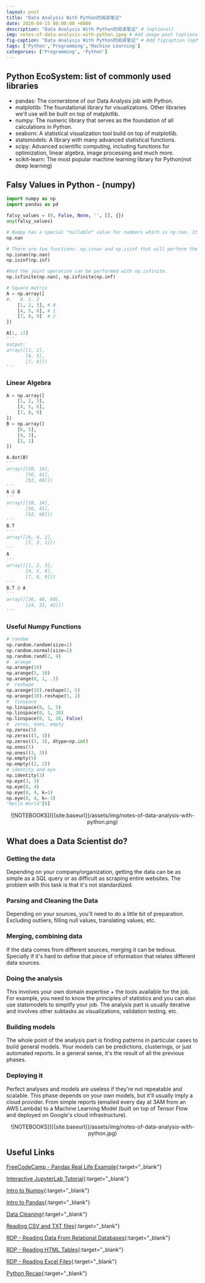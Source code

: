 ```yaml
---
layout: post
title: "Data Analysis With Python的阅读笔记"
date: 2020-04-15 00:00:00 +0800
description: "Data Analysis With Python的阅读笔记" # (optional)
img: notes-of-data-analysis-with-python.jpeg # Add image post (optional)
fig-caption: "Data Analysis With Python的阅读笔记" # Add figcaption (optional)
tags: ['Python','Programming','Machine Learning']
categories: ['Programming', 'Python']
---
```


## Python EcoSystem: list of commonly used libraries

- pandas: The cornerstone of our Data Analysis job with Python.
- matplotlib: The foundational library for visualizations. Other libraries we'll use will be built on top of matplotlib.
- numpy: The numeric library that serves as the foundation of all calculations in Python.
- seaborn: A statistical visualization tool build on top of matplotlib.
- statsmodels: A library with many advanced statistical functions.
- scipy: Advanced scientific computing, including functions for optimization, linear algebra, image processing and much more.
- scikit-learn: The most popular machine learning library for Python(not deep learning)

## Falsy Values in Python - (numpy)

```python
import numpy as np
import pandas as pd

falsy_values = (0, False, None, '', [], {})
any(falsy_values)

# Numpy has a special "nullable" value for numbers which is np.nan. It's NaN: "Not a number"
np.nan

# There are two functions: np.isnan and np.isinf that will perform the desired checks:
np.isnan(np.nan)
np.isinf(np.inf)

#And the joint operation can be performed with np.isfinite.
np.isfinite(np.nan), np.isfinite(np.inf)

# Square matrix
A = np.array([
#.   0. 1. 2
    [1, 2, 3], # 0
    [4, 5, 6], # 1
    [7, 8, 9]  # 2
])

A[:, :2]
'''
output:
array([[1, 2],
       [4, 5],
       [7, 8]])
'''
```

### Linear Algebra

```python
A = np.array([
    [1, 2, 3],
    [4, 5, 6],
    [7, 8, 9]
])
B = np.array([
    [6, 5],
    [4, 3],
    [2, 1]
])

A.dot(B)
'''
array([[20, 14],
       [56, 41],
       [92, 68]])
'''
A @ B
'''
array([[20, 14],
       [56, 41],
       [92, 68]])
'''
B.T
'''
array([[6, 4, 2],
       [5, 3, 1]])
'''
A
'''
array([[1, 2, 3],
       [4, 5, 6],
       [7, 8, 9]])
'''
B.T @ A
'''
array([[36, 48, 60],
       [24, 33, 42]])
'''
```

### Useful Numpy Functions

```python
# random
np.random.random(size=2)
np.random.normal(size=2)
np.random.rand(2, 4)
#  arange
np.arange(10)
np.arange(5, 10)
np.arange(0, 1, .1)
#  reshape
np.arange(10).reshape(2, 5)
np.arange(10).reshape(5, 2)
#  linspace
np.linspace(0, 1, 5)
np.linspace(0, 1, 20)
np.linspace(0, 1, 20, False)
#  zeros, ones, empty
np.zeros(5)
np.zeros((3, 3))
np.zeros((3, 3), dtype=np.int)
np.ones(5)
np.ones((3, 3))
np.empty(5)
np.empty((2, 2))
# identity and eye
np.identity(3)
np.eye(3, 3)
np.eye(8, 4)
np.eye(8, 4, k=1)
np.eye(8, 4, k=-3)
"Hello World"[6]
```
<div align="center"><div markdown='1'>
![NOTEBOOKS]({{site.baseurl}}/assets/img/notes-of-data-analysis-with-python.png)
</div></div>

## What does a Data Scientist do?

### Getting the data

Depending on your company/organization, getting the data can be as simple as a SQL query or as difficult as scraping entire websites. The problem with this task is that it's not standardized.

### Parsing and Cleaning the Data

Depending on your sources, you'll need to do a little bit of preparation. Excluding outliers, filling null values, translating values, etc.

### Merging, combining data

If the data comes from different sources, merging it can be tedious. Specially if it's hard to define that piece of information that relates different data sources.

### Doing the analysis

This involves your own domain expertise + the tools available for the job. For example, you need to know the principles of statistics and you can also use statsmodels to simplify your job. The analysis part is usually iterative and involves other subtasks as visualizations, validation testing, etc.

### Building models

The whole point of the analysis part is finding patterns in particular cases to build general models. Your models can be predictions, clusterings, or just automated reports. In a general sense, it's the result of all the previous phases.

### Deploying it

Perfect analyses and models are useless if they're not repeatable and scalable. This phase depends on your own models, but it'll usually imply a cloud provider. From simple reports (emailed every day at 3AM from an AWS Lambda) to a Machine Learning Model (built on top of Tensor Flow and deployed on Google's cloud infrastructure).

<div align="center"><div markdown='1'>
![NOTEBOOKS]({{site.baseurl}}/assets/img/notes-of-data-analysis-with-python.jpg)
</div></div>

## Useful Links

[FreeCodeCamp - Pandas Real Life Example](https://notebooks.ai/rmotr-curriculum/freecodecamp-pandas-real-life-example-24fa5bf8){:target="_blank"}

[Interactive JupyterLab Tutorial](https://notebooks.ai/rmotr-curriculum/interactive-jupyterlab-tutorial-ac5fa63f){:target="_blank"}

[Intro to Numpy](https://notebooks.ai/rmotr-curriculum/freecodecamp-intro-to-numpy-6c285b74){:target="_blank"}

[Intro to Pandas](https://notebooks.ai/rmotr-curriculum/freecodecamp-intro-to-pandas-902ae59b){:target="_blank"}

[Data Cleaning](https://notebooks.ai/rmotr-curriculum/data-cleaning-rmotr-freecodecamp-fd76fa59){:target="_blank"}

[Reading CSV and TXT files](https://notebooks.ai/rmotr-curriculum/rdp-reading-csv-and-txt-files-fb829f46){:target="_blank"}

[RDP - Reading Data From Relational Databases](https://notebooks.ai/rmotr-curriculum/rdp-reading-data-from-relational-databases-2a3a889b){:target="_blank"}

[RDP - Reading HTML Tables](https://notebooks.ai/rmotr-curriculum/rdp-reading-html-tables-eb9cca73){:target="_blank"}

[RDP - Reading Excel Files](https://notebooks.ai/rmotr-curriculum/rdp-reading-excel-files-a6b99973){:target="_blank"}

[Python Recap](https://notebooks.ai/rmotr-curriculum/python-under-10-minutes-15addcb2){:target="_blank"}
